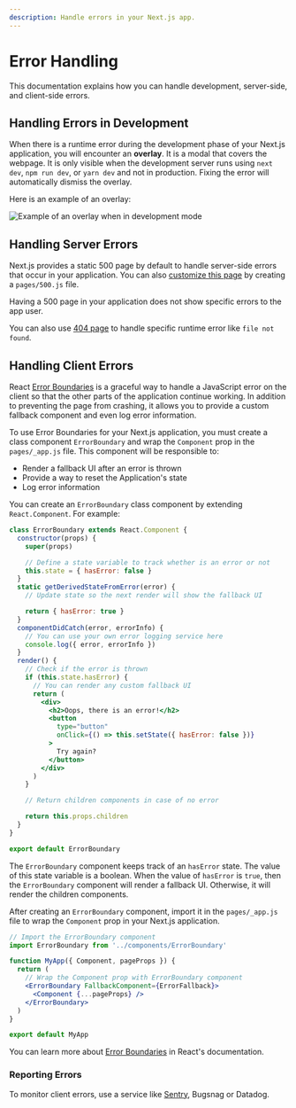 ```yaml
---
description: Handle errors in your Next.js app.
---
```


# Error Handling

This documentation explains how you can handle development, server-side, and client-side errors.

## Handling Errors in Development

When there is a runtime error during the development phase of your Next.js application, you will encounter an **overlay**. It is a modal that covers the webpage. It is only visible when the development server runs using `next dev`, `npm run dev`, or `yarn dev` and not in production. Fixing the error will automatically dismiss the overlay.

Here is an example of an overlay:

![Example of an overlay when in development mode](https://assets.vercel.com/image/upload/v1645118290/docs-assets/static/docs/error-handling/overlay.png)

## Handling Server Errors

Next.js provides a static 500 page by default to handle server-side errors that occur in your application. You can also [customize this page](/docs/advanced-features/custom-error-page#customizing-the-500-page) by creating a `pages/500.js` file.

Having a 500 page in your application does not show specific errors to the app user.

You can also use [404 page](/docs/advanced-features/custom-error-page#404-page) to handle specific runtime error like `file not found`.

## Handling Client Errors

React [Error Boundaries](https://reactjs.org/docs/error-boundaries.html) is a graceful way to handle a JavaScript error on the client so that the other parts of the application continue working. In addition to preventing the page from crashing, it allows you to provide a custom fallback component and even log error information.

To use Error Boundaries for your Next.js application, you must create a class component `ErrorBoundary` and wrap the `Component` prop in the `pages/_app.js` file. This component will be responsible to:

- Render a fallback UI after an error is thrown
- Provide a way to reset the Application's state
- Log error information

You can create an `ErrorBoundary` class component by extending `React.Component`. For example:

```jsx
class ErrorBoundary extends React.Component {
  constructor(props) {
    super(props)

    // Define a state variable to track whether is an error or not
    this.state = { hasError: false }
  }
  static getDerivedStateFromError(error) {
    // Update state so the next render will show the fallback UI

    return { hasError: true }
  }
  componentDidCatch(error, errorInfo) {
    // You can use your own error logging service here
    console.log({ error, errorInfo })
  }
  render() {
    // Check if the error is thrown
    if (this.state.hasError) {
      // You can render any custom fallback UI
      return (
        <div>
          <h2>Oops, there is an error!</h2>
          <button
            type="button"
            onClick={() => this.setState({ hasError: false })}
          >
            Try again?
          </button>
        </div>
      )
    }

    // Return children components in case of no error

    return this.props.children
  }
}

export default ErrorBoundary
```

The `ErrorBoundary` component keeps track of an `hasError` state. The value of this state variable is a boolean. When the value of `hasError` is `true`, then the `ErrorBoundary` component will render a fallback UI. Otherwise, it will render the children components.

After creating an `ErrorBoundary` component, import it in the `pages/_app.js` file to wrap the `Component` prop in your Next.js application.

```jsx
// Import the ErrorBoundary component
import ErrorBoundary from '../components/ErrorBoundary'

function MyApp({ Component, pageProps }) {
  return (
    // Wrap the Component prop with ErrorBoundary component
    <ErrorBoundary FallbackComponent={ErrorFallback}>
      <Component {...pageProps} />
    </ErrorBoundary>
  )
}

export default MyApp
```

You can learn more about [Error Boundaries](https://reactjs.org/docs/error-boundaries.html) in React's documentation.

### Reporting Errors

To monitor client errors, use a service like [Sentry](https://github.com/vercel/next.js/tree/canary/examples/with-sentry), Bugsnag or Datadog.
